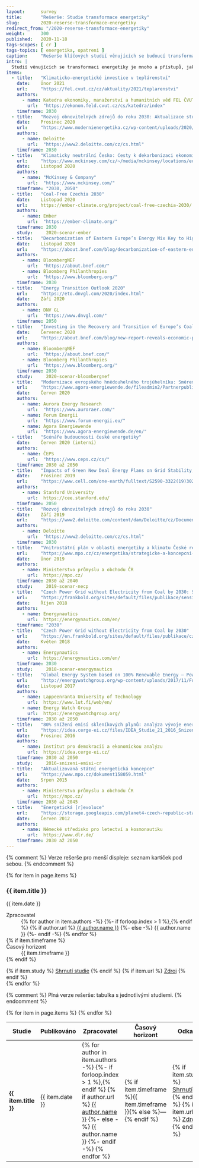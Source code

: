 ```yaml
---
layout:      survey
title:       "Rešerše: Studie transformace energetiky"
slug:        2020-reserse-transformace-energetiky
redirect_from: "/2020-reserse-transformace-energetiky"
weight:      300
published:   2020-11-18
tags-scopes: [ cr ]
tags-topics: [ energetika, opatreni ]
caption:     "Rešerše klíčových studií věnujících se budoucí transformaci české energetiky z posledních let."
intro: |
  Studií věnujících se transformaci energetiky je mnoho a přístupů, jak takové studie zpracovávat, je taktéž nemalé množství. Tato rešerše podává přehledné shrnutí klíčových studií v oblasti energetiky pro Českou republiku. Studie jsou seřazeny chronologicky od nejnovější po nejstarší.
items:
  - title:   "Klimaticko-energetické investice v teplárenství"
    date:    Únor 2021
    url:     "https://fel.cvut.cz/cz/aktuality/2021/teplarenstvi"
    authors:
      - name: Katedra ekonomiky, manažerství a humanitních věd FEL ČVUT
        url:  "https://ekonom.feld.cvut.cz/cs/katedra/index"
    timeframe: 2030
  - title:   "Rozvoj obnovitelných zdrojů do roku 2030: Aktualizace studie v souvislosti s Modernizačním fondem"
    date:    Prosinec 2020
    url:     "https://www.modernienergetika.cz/wp-content/uploads/2020/12/201208_Rozvoje_OZE_2030_Aktualizace_final-1.pdf"
    authors:
      - name: Deloitte
        url:  "https://www2.deloitte.com/cz/cs.html"
    timeframe: 2030
  - title:   "Klimaticky neutrální Česko: Cesty k dekarbonizaci ekonomiky"
    url:     "https://www.mckinsey.com/cz/~/media/mckinsey/locations/europe%20and%20middle%20east/czech%20republic/our%20work/decarbonization_report_cz_vf.pdf"
    date:    Listopad 2020
    authors:
      - name: "McKinsey & Company"
        url:  "https://www.mckinsey.com/"
    timeframe: "2030, 2050"
  - title:   "Coal-Free Czechia 2030"
    date:    Listopad 2020
    url:     https://ember-climate.org/project/coal-free-czechia-2030/
    authors:
      - name: Ember
        url:  "https://ember-climate.org/"
    timeframe: 2030
    study:     2020-scenar-ember
  - title:   "Decarbonization of Eastern Europe’s Energy Mix Key to Higher EU Climate Goals"
    date:    Listopad 2020
    url:     "https://about.bnef.com/blog/decarbonization-of-eastern-europes-energy-mix-key-to-higher-eu-climate-goals/"
    authors:
      - name: BloombergNEF
        url:  "https://about.bnef.com/"
      - name: Bloomberg Philanthropies
        url:  "https://www.bloomberg.org/"
    timeframe: 2030
  - title:   "Energy Transition Outlook 2020"
    url:     "https://eto.dnvgl.com/2020/index.html"
    date:    Září 2020
    authors:
      - name: DNV GL
        url:  "https://www.dnvgl.com/"
    timeframe: 2050
  - title:   "Investing in the Recovery and Transition of Europe’s Coal Regions"
    date:    Červenec 2020
    url:     "https://about.bnef.com/blog/new-report-reveals-economic-path-to-a-rapid-coal-phase-out-in-europe/"
    authors:
      - name: BloombergNEF
        url:  "https://about.bnef.com/"
      - name: Bloomberg Philanthropies
        url:  "https://www.bloomberg.org/"
    timeframe: 2030
    study:     2020-scenar-bloombergnef
  - title:   "Modernizace evropského hnědouhelného trojúhelníku: Směrem k bezpečné, dostupné a udržitelné transformaci energetiky"
    url:     "https://www.agora-energiewende.de/fileadmin2/Partnerpublikationen/2020/Lignite_Triangle/CZ-Modernizace_evropske__ho_hne__douhelne__ho_troju__helni__ku_net.pdf"
    date:    Červen 2020
    authors:
      - name: Aurora Energy Research
        url:  "https://www.auroraer.com/"
      - name: Forum Energii
        url:  "https://www.forum-energii.eu/"
      - name: Agora Energiewende
        url:  "https://www.agora-energiewende.de/en/"
  - title:   "Scénáře budoucnosti české energetiky"
    date:    Červen 2020 (interní)
    authors:
      - name: ČEPS
        url:  "https://www.ceps.cz/cs/"
    timeframe: 2030 až 2050
  - title:   "Impacts of Green New Deal Energy Plans on Grid Stability, Costs, Jobs, Health, and Climate in 143 Countries"
    date:    Prosinec 2019
    url:     "https://www.cell.com/one-earth/fulltext/S2590-3322(19)30225-8"
    authors:
      - name: Stanford University
        url:  https://cee.stanford.edu/
    timeframe: 2050
  - title:   "Rozvoj obnovitelných zdrojů do roku 2030"
    date:    Září 2019
    url:     "https://www2.deloitte.com/content/dam/Deloitte/cz/Documents/energy-resources/rozvoj_obnovitelnych_zdroju_do_roku_2030_3.pdf"
    authors:
      - name: Deloitte
        url:  "https://www2.deloitte.com/cz/cs.html"
    timeframe: 2030
  - title:   "Vnitrostátní plán v oblasti energetiky a klimatu České republiky (NECP)"
    url:     "https://www.mpo.cz/cz/energetika/strategicke-a-koncepcni-dokumenty/navrh-vnitrostatniho-planu-v-oblasti-energetiky-a-klimatu-ceske-republiky--243377/"
    date:    Únor 2019
    authors:
      - name: Ministerstvo průmyslu a obchodu ČR
        url:  https://mpo.cz/
    timeframe: 2030 až 2040
    study:     2019-scenar-necp
  - title:   "Czech Power Grid without Electricity from Coal by 2030: Sensitivity Analysis"
    url:     "https://frankbold.org/sites/default/files/publikace/sensitivity_analysis_czech_grid_without_coal_by_2030.pdf"
    date:    Říjen 2018
    authors:
      - name: Energynautics
        url:  https://energynautics.com/en/
    timeframe: "2030"
  - title:   "Czech Power Grid without Electricity from Coal by 2030"
    url:     "https://en.frankbold.org/sites/default/files/publikace/czech_grid_without_coal_by_2030_fin_0.pdf"
    date:    Květen 2018
    authors:
      - name: Energynautics
        url:  https://energynautics.com/en/
    timeframe: 2030
    study:     2018-scenar-energynautics
  - title:   "Global Energy System based on 100% Renewable Energy – Power Sector"
    url:     "http://energywatchgroup.org/wp-content/uploads/2017/11/Full-Study-100-Renewable-Energy-Worldwide-Power-Sector.pdf"
    date:    Listopad 2017
    authors:
      - name: Lappeenranta University of Technology
        url:  https://www.lut.fi/web/en/
      - name: Energy Watch Group
        url:  https://energywatchgroup.org/
    timeframe: 2030 až 2050
  - title:   "80% snížení emisí skleníkových plynů: analýza vývoje energetiky České republiky do roku 2050"
    url:     "https://idea.cerge-ei.cz/files/IDEA_Studie_21_2016_Snizeni_emisi_sklenikovych_plynu.pdf"
    date:    Prosinec 2016
    authors:
      - name: Institut pro demokracii a ekonomickou analýzu
        url:  https://idea.cerge-ei.cz/
    timeframe: 2030 až 2050
    study:     2016-snizeni-emisi-cr
  - title:   "Aktualizovaná státní energetická koncepce"
    url:     "https://www.mpo.cz/dokument158059.html"
    date:    Srpen 2015
    authors:
      - name: Ministerstvo průmyslu a obchodu ČR
        url:  https://mpo.cz/
    timeframe: 2030 až 2045
  - title:   "Energetická [r]evoluce"
    url:     "https://storage.googleapis.com/planet4-czech-republic-stateless/2018/10/c6cea469-c6cea469-er-pro-%C4%8Cr-2012.pdf"
    date:    Červen 2012
    authors:
      - name: Německé středisko pro letectví a kosmonautiku
        url:  https://www.dlr.de/
    timeframe: 2030 až 2050
---
```

{% comment %}
  Verze rešerše pro menší displeje: seznam kartiček pod sebou.
{% endcomment %}
<div class="d-md-none mt-4">
  {% for item in page.items %}
  <div class="card mb-3">
    <div class="card-body">
      <h3 class="card-title">{{ item.title }}</h3>
      <p class="card-text text-muted">{{ item.date }}</p>
      <dl>
        <dt>Zpracovatel</dt>
        <dd>
        {% for author in item.authors -%}
        {%- if forloop.index > 1 %},{% endif %}
        {% if author.url %}
        <a href="{{ author.url }}">{{ author.name }}</a>
        {%- else -%}
        {{ author.name }}
        {%- endif -%}
        {% endfor %}
        </dd>
        {% if item.timeframe %}
        <dt>Časový horizont</dt>
        <dd>{{ item.timeframe }}</dd>
        {% endif %}
      </dl>
      <div class="d-flex flex-column flex-sm-row justify-content-end">
        {% if item.study %}
        <a href="/studie/{{ item.study }}" class="btn btn-sm btn-primary">Shrnutí studie</a>
        {% endif %}
        {% if item.url %}
        <a href="{{ item.url }}" class="btn btn-sm btn-secondary">Zdroj</a>
        {% endif %}
      </div>
    </div>
  </div>
  {% endfor %}
</div>

{% comment %}
  Plná verze rešerše: tabulka s jednotlivými studiemi.
{% endcomment %}
<table class="table table-striped table-hover d-none d-md-table mt-4">
  <thead>
    <tr>
      <th scope="col" class="text-uppercase align-middle">Studie</th>
      <th scope="col" class="text-uppercase align-middle">Publikováno</th>
      <th scope="col" class="text-uppercase align-middle">Zpracovatel</th>
      <th scope="col" class="text-uppercase align-middle">Časový horizont</th>
      <th scope="col" class="text-uppercase align-middle text-center">Odkaz</th>
    </tr>
  </thead>
  <tbody>
    {% for item in page.items %}
    <tr>
      <td class="align-middle"><strong>{{ item.title }}</strong></td>
      <td class="align-middle">{{ item.date }}</td>
      <td class="align-middle">
        {% for author in item.authors -%}
        {%- if forloop.index > 1 %},{% endif %}
        {% if author.url %}
        <a href="{{ author.url }}">{{ author.name }}</a>
        {%- else -%}
        {{ author.name }}
        {%- endif -%}
        {% endfor %}
      </td>
      <td class="align-middle">{% if item.timeframe %}{{ item.timeframe }}{% else %}—{% endif %}</td>
      <td class="align-middle text-center">
        {% if item.study %}
        <a href="/studie/{{ item.study }}" class="btn btn-sm btn-primary">Shrnutí</a>
        {% endif %}
        {% if item.url %}
        <a href="{{ item.url }}" class="btn btn-sm btn-secondary">Zdroj</a>
        {% endif %}
      </td>
    </tr>
    {% endfor %}
  </tbody>
</table>
